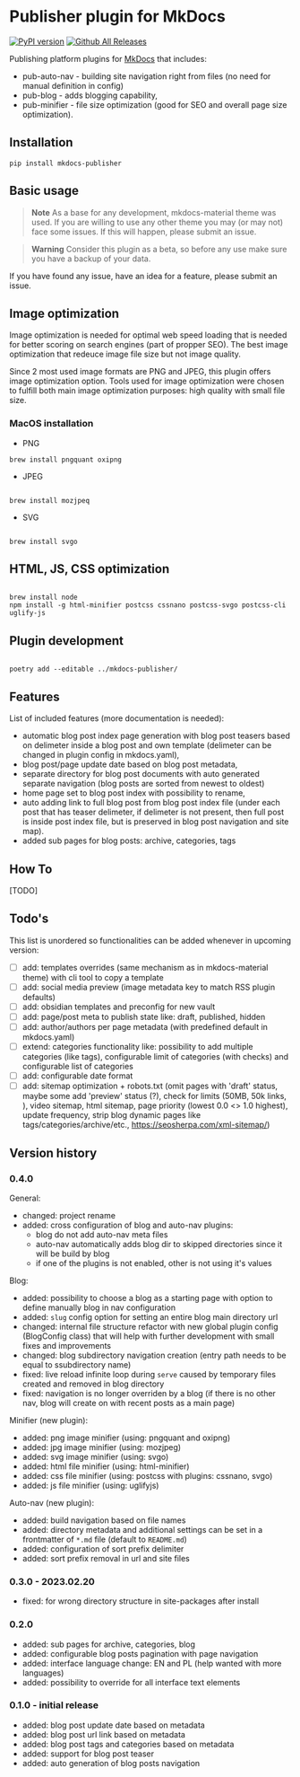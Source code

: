 # Publisher plugin for MkDocs

[![PyPI version](https://badge.fury.io/py/mkdocs-blog-in.svg)](https://badge.fury.io/py/mkdocs-blog-in)
[![Github All Releases](https://img.shields.io/github/downloads/mkusz/mkdocs-blog-in/total.svg)]()

Publishing platform plugins for [MkDocs](https://www.mkdocs.org/) that includes:

- pub-auto-nav - building site navigation right from files (no need for manual definition in config)
- pub-blog - adds blogging capability,
- pub-minifier - file size optimization (good for SEO and overall page size optimization).

## Installation

```commandline
pip install mkdocs-publisher
```

## Basic usage

> **Note**
> As a base for any development, mkdocs-material theme was used. If you are willing to use any other theme you may (or may not) face some issues. If this will happen, please submit an issue.

> **Warning**
> Consider this plugin as a beta, so before any use make sure you have a backup of your data.

If you have found any issue, have an idea for a feature, please submit an issue.

## Image optimization

Image optimization is needed for optimal web speed loading that is needed for better scoring on search engines (part of propper SEO). The best image optimization that redeuce image file size but not image quality.

Since 2 most used image formats are PNG and JPEG, this plugin offers image optimization option. Tools used for image optimization were chosen to fulfill both main image optimization purposes: high quality with small file size.

### MacOS installation

- PNG

```commandline
brew install pngquant oxipng
```

- JPEG

```commandline

brew install mozjpeq

```

- SVG

```commandline

brew install svgo

```



## HTML, JS, CSS optimization

```commandline

brew install node
npm install -g html-minifier postcss cssnano postcss-svgo postcss-cli uglify-js

```

## Plugin development

```commandline

poetry add --editable ../mkdocs-publisher/

```

## Features

List of included features (more documentation is needed):

- automatic blog post index page generation with blog post teasers based on delimeter inside a blog post and own template (delimeter can be changed in plugin config in mkdocs.yaml),
- blog post/page update date based on blog post metadata,
- separate directory for blog post documents with auto generated separate navigation (blog posts are sorted from newest to oldest)
- home page set to blog post index with possibility to rename,
- auto adding link to full blog post from blog post index file (under each post that has teaser delimeter, if delimeter is not present, then full post is inside post index file, but is preserved in blog post navigation and site map).
- added sub pages for blog posts: archive, categories, tags

## How To

[TODO]

## Todo's

This list is unordered so functionalities can be added whenever in upcoming version:

- [ ] add: templates overrides (same mechanism as in mkdocs-material theme) with cli tool to copy a template
- [ ] add: social media preview (image metadata key to match RSS plugin defaults)
- [ ] add: obsidian templates and preconfig for new vault
- [ ] add: page/post meta to publish state like: draft, published, hidden
- [ ] add: author/authors per page metadata (with predefined default in mkdocs.yaml)
- [ ] extend: categories functionality like: possibility to add multiple categories (like tags), configurable limit of categories (with checks) and configurable list of categories
- [ ] add: configurable date format
- [ ] add: sitemap optimization + robots.txt (omit pages with 'draft' status, maybe some add 'preview' status (?), check for limits (50MB, 50k links, ), video sitemap, html sitemap, page priority (lowest 0.0 <> 1.0 highest), update frequency, strip blog dynamic pages like tags/categories/archive/etc., https://seosherpa.com/xml-sitemap/)

## Version history

### 0.4.0

General:

- changed: project rename
- added: cross configuration of blog and auto-nav plugins:
  - blog do not add auto-nav meta files
  - auto-nav automatically adds blog dir to skipped directories since it will be build by blog
  - if one of the plugins is not enabled, other is not using it's values

Blog:

- added: possibility to choose a blog as a starting page with option to define manually blog in nav configuration
- added: `slug` config option for setting an entire blog main directory url
- changed: internal file structure refactor with new global plugin config (BlogConfig class) that will help with further development with small fixes and improvements
- changed: blog subdirectory navigation creation (entry path needs to be equal to ssubdirectory name)
- fixed: live reload infinite loop during `serve` caused by temporary files created and removed in blog directory
- fixed: navigation is no longer overriden by a blog (if there is no other nav, blog will create on with recent posts as a main page)

Minifier (new plugin):

- added: png image minifier (using: pngquant and oxipng)
- added: jpg image minifier (using: mozjpeg)
- added: svg image minifier (using: svgo)
- added: html file minifier (using: html-minifier)
- added: css file minifier (using: postcss with plugins: cssnano, svgo)
- added: js file minifier (using: uglifyjs)

Auto-nav (new plugin):

- added: build navigation based on file names
- added: directory metadata and additional settings can be set in a frontmatter of `*.md` file (default to `README.md`)
- added: configuration of sort prefix delimiter
- added: sort prefix removal in url and site files

### 0.3.0 - 2023.02.20

- fixed: for wrong directory structure in site-packages after install

### 0.2.0

- added: sub pages for archive, categories, blog
- added: configurable blog posts pagination with page navigation
- added: interface language change: EN and PL (help wanted with more languages)
- added: possibility to override for all interface text elements

### 0.1.0 - initial release

- added: blog post update date based on metadata
- added: blog post url link based on metadata
- added: blog post tags and categories based on metadata
- added: support for blog post teaser
- added: auto generation of blog posts navigation
